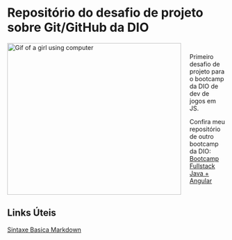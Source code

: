 # Repositório do desafio de projeto sobre Git/GitHub da DIO

<div style="display: flex; align-items: center;">
  <img src="https://media.tenor.com/FP3KLUuiKOkAAAAC/computer-typing.gif" alt="Gif of a girl using computer" align="left" width="400" height="350" style="margin-right: 20px;" />
  <div>
    <p> Primeiro desafio de projeto para o bootcamp da DIO de dev de jogos em JS.</p>
    <p> Confira meu repositório de outro bootcamp da DIO: <a href="https://github.com/GraziellaPereira/Resumos-Bootcamp-Fullstack-Java-Angular">Bootcamp Fullstack Java + Angular</a></p>
  </div>
</div>

## Links Úteis
[Sintaxe Basica Markdown](https://www.markdownguide.org/basic-syntax/)




